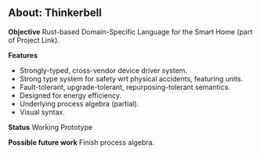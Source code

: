 ## About: Thinkerbell

**Objective** Rust-based Domain-Specific Language for the Smart Home (part of Project Link).

**Features**

- Strongly-typed, cross-vendor device driver system.
- Strong type system for safety wrt physical accidents, featuring units.
- Fault-tolerant, upgrade-tolerant, repurposing-tolerant semantics.
- Designed for energy efficiency.
- Underlying process algebra (partial).
- Visual syntax.

**Status** Working Prototype

**Possible future work** Finish process algebra.
